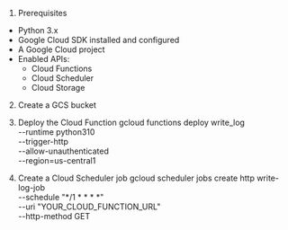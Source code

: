 1. Prerequisites
- Python 3.x
- Google Cloud SDK installed and configured
- A Google Cloud project
- Enabled APIs:
  - Cloud Functions
  - Cloud Scheduler
  - Cloud Storage

2. Create a GCS bucket
3. Deploy the Cloud Function
gcloud functions deploy write_log \
--runtime python310 \
--trigger-http \
--allow-unauthenticated \
--region=us-central1

4. Create a Cloud Scheduler job
gcloud scheduler jobs create http write-log-job \
--schedule "*/1 * * * *" \
--uri "YOUR_CLOUD_FUNCTION_URL" \
--http-method GET


  
